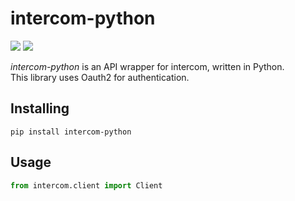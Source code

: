 # intercom-python
![](https://img.shields.io/badge/version-0.1.0-success) ![](https://img.shields.io/badge/Python-3.8%20|%203.9%20|%203.10%20|%203.11-4B8BBE?logo=python&logoColor=white)  

*intercom-python* is an API wrapper for intercom, written in Python.  
This library uses Oauth2 for authentication.
## Installing
```
pip install intercom-python
```
## Usage
```python
from intercom.client import Client

```